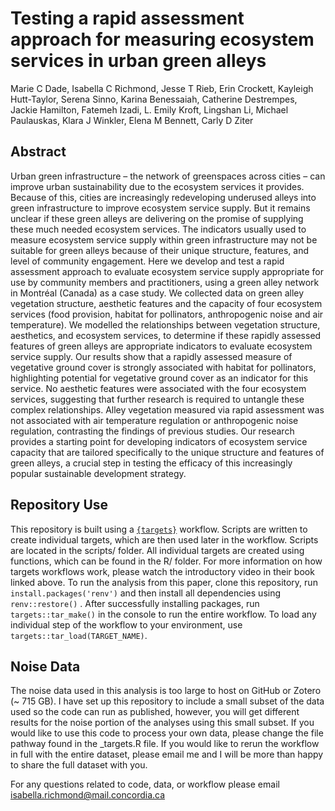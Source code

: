# Testing a rapid assessment approach for measuring ecosystem services in urban green alleys 

Marie C Dade, Isabella C Richmond, Jesse T Rieb, Erin Crockett, Kayleigh Hutt-Taylor, Serena Sinno, Karina Benessaiah, Catherine Destrempes, Jackie Hamilton, Fatemeh Izadi, L. Emily Kroft, Lingshan Li, Michael Paulauskas, Klara J Winkler, Elena M Bennett, Carly D Ziter

## Abstract 
Urban green infrastructure – the network of greenspaces across cities – can improve urban sustainability due to the ecosystem services it provides. Because of this, cities are increasingly redeveloping underused alleys into green infrastructure to improve ecosystem service supply. But it remains unclear if these green alleys are delivering on the promise of supplying these much needed ecosystem services. The indicators usually used to measure ecosystem service supply within green infrastructure may not be suitable for green alleys because of their unique structure, features, and level of community engagement. Here we develop and test a rapid assessment approach to evaluate ecosystem service supply appropriate for use by community members and practitioners, using a green alley network in Montréal (Canada) as a case study. We collected data on green alley vegetation structure, aesthetic features and the capacity of four ecosystem services (food provision, habitat for pollinators, anthropogenic noise and air temperature). We modelled the relationships between vegetation structure, aesthetics, and ecosystem services, to determine if these rapidly assessed features of green alleys are appropriate indicators to evaluate ecosystem service supply. Our results show that a rapidly assessed measure of vegetative ground cover is strongly associated with habitat for pollinators, highlighting potential for vegetative ground cover as an indicator for this service. No aesthetic features were associated with the four ecosystem services, suggesting that further research is required to untangle these complex relationships. Alley vegetation measured via rapid assessment was not associated with air temperature regulation or anthropogenic noise regulation, contrasting the findings of previous studies. Our research provides a starting point for developing indicators of ecosystem service capacity that are tailored specifically to the unique structure and features of green alleys, a crucial step in testing the efficacy of this increasingly popular sustainable development strategy. 

## Repository Use 
This repository is built using a [`{targets}`](https://books.ropensci.org/targets/) workflow. Scripts are written to create individual targets, which are then used later in the workflow. Scripts are located in the scripts/ folder. All individual targets are created using functions, which can be found in the R/ folder. For more information on how targets workflows work, please watch the introductory video in their book linked above. To run the analysis from this paper, clone this repository, run `install.packages('renv')` and then install all dependencies using `renv::restore()` . After successfully installing packages, run `targets::tar_make()` in the console to run the entire workflow. To load any individual step of the workflow to your environment, use `targets::tar_load(TARGET_NAME)`. 

## Noise Data
The noise data used in this analysis is too large to host on GitHub or Zotero (~ 715 GB). I have set up this repository to include a small subset of the data used so the code can run as published, however, you will get different results for the noise portion of the analyses using this small subset. If you would like to use this code to process your own data, please change the file pathway found in the _targets.R file. If you would like to rerun the workflow in full with the entire dataset, please email me and I will be more than happy to share the full dataset with you.

For any questions related to code, data, or workflow please email isabella.richmond@mail.concordia.ca
